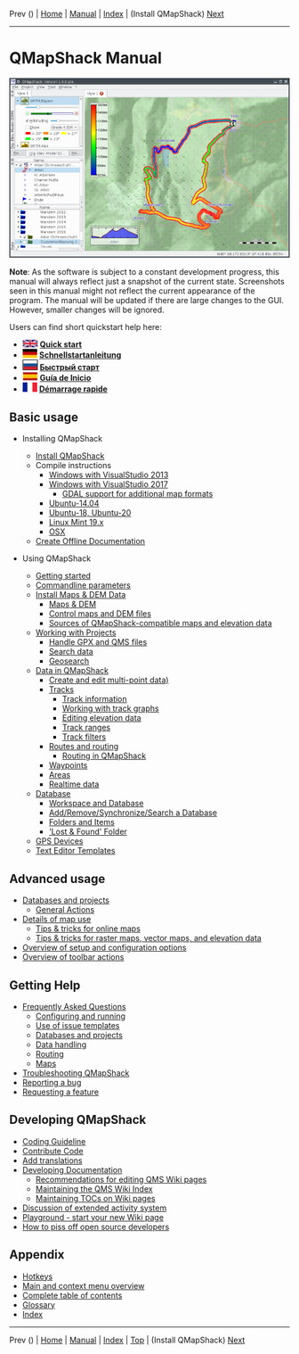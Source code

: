 Prev () | [Home](Home) | [Manual](DocMain) | [Index](AxAdvIndex) | (Install QMapShack) [Next](DocGetQMapShack)
- - -

# QMapShack Manual

![start](images/maproom1.png)

**Note**: As the software is subject to a constant development progress, this manual will
always reflect just a snapshot of the current state. Screenshots seen in this manual might 
not reflect the current appearance of the program. The manual will be updated if there are 
large changes to the GUI. However, smaller changes will be ignored. 

Users can find short quickstart help here:

* ![UK flag](images/DocGettingStarted/FlagUk.jpg)  [__Quick start__](DocQuickStartEnglish "English quickstart description")
* ![German flag](images/DocGettingStarted/FlagDe.jpg)  [__Schnellstartanleitung__](DocQuickStartGerman "German quickstart description")
* ![Russian flag](images/DocGettingStarted/FlagRu.jpg)  [__Быстрый старт__](DocQuickStartRussian "Russian quickstart description")
* ![Spanish flag](images/DocGettingStarted/FlagEs.jpg)  [__Guía de Inicio__](DocQuickStartSpanish "Spanish quickstart description")
* ![French flag](images/DocGettingStarted/FlagFr.jpg)  [__Démarrage rapide__](DocQuickStartFrench "French quickstart description")

## Basic usage

* Installing QMapShack

    * [Install QMapShack](DocGetQMapShack)
    * Compile instructions
        * [Windows with VisualStudio 2013](BuildWindowsVisualStudio2013)
        * [Windows with VisualStudio 2017](BuildWindowsVisualStudio)
            * [GDAL support for additional map formats](BuildWindowsGdalWithAdditionalFormats)
        * [Ubuntu-14.04](Ubuntu-14.04-HowTo)
        * [Ubuntu-18, Ubuntu-20](Ubuntu-HowTo)
        * [Linux Mint 19.x](BuildLinuxMint19)
        * [OSX](BuildOSX)
    * [Create Offline Documentation](OfflineDocumentation)

* Using QMapShack

    * [Getting started](DocGettingStarted)
    * [Commandline parameters](DocCmdOptions)
    * [Install Maps & DEM Data](DocInstallMapDem)
        * [Maps & DEM](DocBasicsMapDem)
        * [Control maps and DEM files](DocControlMapDem)   
        * [Sources of QMapShack-compatible maps and elevation data](DocMapDemSources)
    * [Working with Projects](DocWorkingWithProjects)
        * [Handle GPX and QMS files](DocHandleGpxFiles)
        * [Search data](DocDataSearch)
        * [Geosearch](DocSearchGoogle)
    * [Data in QMapShack](DocGisItems)
        * [Create and edit multi-point data)](DocGisItemsEditMultiple)
        * [Tracks](DocGisItemsTrk)
            * [Track information](DocGisItemsTrkInfo)
            * [Working with track graphs](DocGisItemsTrkGraphs)
            * [Editing elevation data](DocGisItemsTrkElevation)       
            * [Track ranges](DocGisItemsTrkRange)            
            * [Track filters](DocGisItemsTrkFilters)     
        * [Routes and routing](DocGisItemsRte)
            * [Routing in QMapShack](DocGisItemsRouting)
        * [Waypoints](DocGisItemsWpt)
        * [Areas](DocGisItemsArea)
        * [Realtime data](DocRealtime)   
    * [Database](DocGisDatabase)
        * [Workspace and Database](DocGisDatabaseWorkspaceDatabase)
        * [Add/Remove/Synchronize/Search a Database](DocGisDatabaseAddRemove)
        * [Folders and Items](DocGisDatabaseFoldersItems)
        * ['Lost & Found' Folder](DocGisDatabaseLostFound)
    * [GPS Devices](DocGisDevices)
    * [Text Editor Templates](DocGisTemplates)

## Advanced usage

* [Databases and projects](AdvProjects)
    * [General Actions](AdvProjActions)
* [Details of map use](AdvMapDetails)
    * [Tips & tricks for online maps](DocMapsTipsOnline)
    * [Tips & tricks for raster maps, vector maps, and elevation data](DocMapsTipsRasterDEM)       
* [Overview of setup and configuration options](AdvSetup)     
* [Overview of toolbar actions](AdvToolbarAct)  
       
## Getting Help

* [Frequently Asked Questions](DocFaq)
    * [Configuring and running](DocFaqConfig)
    * [Use of issue templates](DocFaqProjectSite)
    * [Databases and projects](DocFaqData)
    * [Data handling](DocFaqHandling)
    * [Routing](DocFaqRouting)
    * [Maps](DocFaqMaps)
* [Troubleshooting QMapShack](TroubleShooting)
* [Reporting a bug](ReportBugs)
* [Requesting a feature](RequestFeatures)

## Developing QMapShack

* [Coding Guideline](DeveloperCodingGuideline)
* [Contribute Code](DeveloperCommitCode)
* [Add translations](DeveloperTranslate)
* [Developing Documentation](DevelopingDocumentation)
    * [Recommendations for editing QMS Wiki pages](AxMaintainAutoPages)
    * [Maintaining the QMS Wiki Index](AxMaintainIndex)
    * [Maintaining TOCs on Wiki pages](AxMaintainPageTOC)
* [Discussion of extended activity system](DocActivityPlanning)    
* [Playground - start your new Wiki page](DocPlayground)
* [How to piss off open source developers](DocPissOffDevelopers)

## Appendix

* [Hotkeys](AxHotkeys) 
* [Main and context menu overview](AxMenuStructure)
* [Complete table of contents](AxAdvToc)
* [Glossary](AxGlossary)
* [Index](AxAdvIndex)
    
- - -
Prev () | [Home](Home) | [Manual](DocMain) | [Index](AxAdvIndex) | [Top](#) | (Install QMapShack) [Next](DocGetQMapShack)
